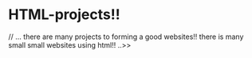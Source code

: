 # HTML-projects!!
//
...
there are many projects to forming a good websites!!
there is many small small websites using html!!
..>>
